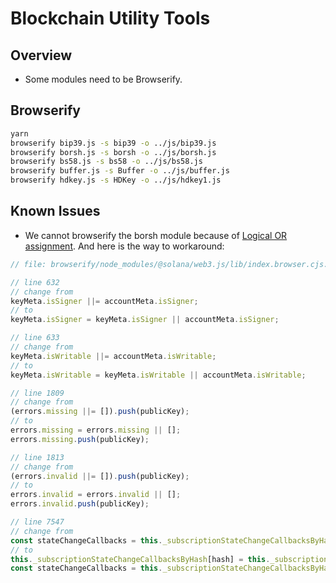 # Blockchain Utility Tools

## Overview

- Some modules need to be Browserify.

## Browserify

```sh
yarn
browserify bip39.js -s bip39 -o ../js/bip39.js
browserify borsh.js -s borsh -o ../js/borsh.js
browserify bs58.js -s bs58 -o ../js/bs58.js
browserify buffer.js -s Buffer -o ../js/buffer.js
browserify hdkey.js -s HDKey -o ../js/hdkey1.js
```

## Known Issues

- We cannot browserify the borsh module because of [Logical OR assignment](https://developer.mozilla.org/en-US/docs/Web/JavaScript/Reference/Operators/Logical_OR_assignment). And here is the way to workaround:

```javascript
// file: browserify/node_modules/@solana/web3.js/lib/index.browser.cjs.js

// line 632
// change from
keyMeta.isSigner ||= accountMeta.isSigner;
// to
keyMeta.isSigner = keyMeta.isSigner || accountMeta.isSigner;

// line 633
// change from
keyMeta.isWritable ||= accountMeta.isWritable;
// to
keyMeta.isWritable = keyMeta.isWritable || accountMeta.isWritable;

// line 1809
// change from
(errors.missing ||= []).push(publicKey);
// to
errors.missing = errors.missing || [];
errors.missing.push(publicKey);

// line 1813
// change from
(errors.invalid ||= []).push(publicKey);
// to
errors.invalid = errors.invalid || [];
errors.invalid.push(publicKey);

// line 7547
// change from
const stateChangeCallbacks = this._subscriptionStateChangeCallbacksByHash[hash] ||= new Set();
// to
this._subscriptionStateChangeCallbacksByHash[hash] = this._subscriptionStateChangeCallbacksByHash[hash] || new Set();
const stateChangeCallbacks = this._subscriptionStateChangeCallbacksByHash[hash];
```
